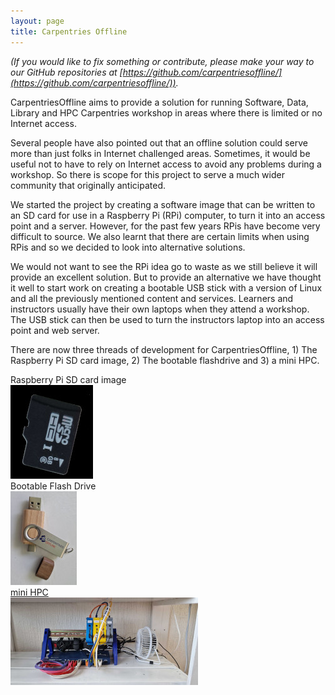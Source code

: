 ```yaml
---
layout: page
title: Carpentries Offline
---
```


*(If you would like to fix something or contribute, please make your way to our GitHub repositories at [https://github.com/carpentriesoffline/](https://github.com/carpentriesoffline/)).*

CarpentriesOffline aims to provide a solution for running Software, Data, Library and HPC Carpentries workshop in areas where there is limited or no Internet access.

Several people have also pointed out that an offline solution could serve more than just folks in Internet challenged areas. Sometimes, it would be useful not to have to rely on Internet access to avoid any problems during a workshop. So there is scope for this project to serve a much wider community that originally anticipated.

We started the project by creating a software image that can be written to an SD card for use in a Raspberry Pi (RPi) computer, to turn it into an access point and a server. However, for the past few years RPis have become very difficult to source. We also learnt that there are certain limits when using RPis and so we decided to look into alternative solutions. 

We would not want to see the RPi idea go to waste as we still believe it will provide an excellent solution. But to provide an alternative we have thought it well to start work on creating a bootable USB stick with a version of Linux and all the previously mentioned content and services. Learners and instructors usually have their own laptops when they attend a workshop. The USB stick can then be used to turn the instructors laptop into an access point and web server.

There are now three threads of development for CarpentriesOffline, 1) The Raspberry Pi SD card image, 2) The bootable flashdrive and 3) a mini HPC.

<div class="row">
	<div class="item blue col-md-4">
		<div class="colhead">
			Raspberry Pi SD card image
		</div>
		<div class="colbody">
			<a href="rpiimage"><img src="images/sd_card-150px.jpg" height="150px"></a>
		</div>
	</div>
	<div class="item red col-md-4">
		<div class="colhead">
			Bootable Flash Drive
		</div>
		<div class="colbody">
			<a href="flashDrive"><img src="images/FlashDrive-150px.jpg" height="150px"></a>
		</div>
	</div>
	<div class="item blue col-md-4">
		<div class="colhead">
			<a href="miniHPC">mini HPC</a>
		</div>
		<div class="colbody">
			<a href="miniHPC"><img src="images/mini-HPC-proto1-300px.jpg" width="300px"></a>
		</div>
	</div>
</div>

